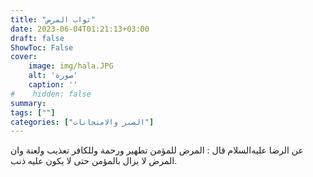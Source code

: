 ```yaml
---
title: "ثواب المرض"
date: 2023-06-04T01:21:13+03:00
draft: false
ShowToc: False
cover:
    image: img/hala.JPG
    alt: 'صورة'
    caption: ''
#    hidden: false
summary: 
tags: [""]
categories: ["الصبر والامتحانات"]
---
```

عن الرضا عليه‌السلام قال : المرض للمؤمن تطهير ورحمة وللكافر تعذيب ولعنة وان المرض لا يزال بالمؤمن حتى لا يكون عليه ذنب.

